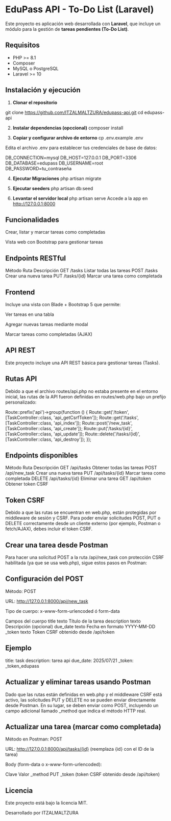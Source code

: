 # EduPass API - To-Do List (Laravel)

Este proyecto es aplicación web desarrollada con **Laravel**, que incluye un módulo para la gestión de **tareas pendientes (To-Do List)**.

## Requisitos

- PHP >= 8.1
- Composer
- MySQL o PostgreSQL
- Laravel >= 10

## Instalación y ejecución

1. **Clonar el repositorio**

git clone https://github.com/ITZALMALTZURA/edupass-api.git
cd edupass-api

2. **Instalar dependencias (opccional)**
composer install

3. **Copiar y configurar archivo de entorno**
cp .env.example .env

Edita el archivo .env para establecer tus credenciales de base de datos:

DB_CONNECTION=mysql
DB_HOST=127.0.0.1
DB_PORT=3306
DB_DATABASE=edupass
DB_USERNAME=root
DB_PASSWORD=tu_contraseña

4. **Ejecutar Migraciones**
php artisan migrate

5. **Ejecutar  seeders**
php artisan db:seed

6. **Levantar el servidor local**
php artisan serve
Accede a la app en http://127.0.0.1:8000

## Funcionalidades
Crear, listar y marcar tareas como completadas

Vista web con Bootstrap para gestionar tareas

## Endpoints RESTful
Método	Ruta	Descripción
GET	/tasks	Listar todas las tareas
POST	/tasks	Crear una nueva tarea
PUT	/tasks/{id}	Marcar una tarea como completada

## Frontend
Incluye una vista con Blade + Bootstrap 5 que permite:

Ver tareas en una tabla

Agregar nuevas tareas mediante modal

Marcar tareas como completadas (AJAX)

## API REST
Este proyecto incluye una API REST básica para gestionar tareas (Tasks).

## Rutas API
Debido a que el archivo routes/api.php no estaba presente en el entorno inicial, las rutas de la API fueron definidas en routes/web.php bajo un prefijo personalizado:

Route::prefix('api')->group(function () {
    Route::get('/token', [TaskController::class, 'api_getCsrfToken']);
    Route::get('/tasks', [TaskController::class, 'api_index']);
    Route::post('/new_task', [TaskController::class, 'api_create']);
    Route::put('/tasks/{id}', [TaskController::class, 'api_update']);
    Route::delete('/tasks/{id}', [TaskController::class, 'api_destroy']);
});

## Endpoints disponibles
Método	Ruta	Descripción
GET	/api/tasks	Obtener todas las tareas
POST	/api/new_task	Crear una nueva tarea
PUT	/api/tasks/{id}	Marcar tarea como completada
DELETE	/api/tasks/{id}	Eliminar una tarea
GET	/api/token	Obtener token CSRF


## Token CSRF
Debido a que las rutas se encuentran en web.php, están protegidas por middleware de sesión y CSRF. Para poder enviar solicitudes POST, PUT o DELETE correctamente desde un cliente externo (por ejemplo, Postman o fetch/AJAX), debes incluir el token CSRF.

## Crear una tarea desde Postman
Para hacer una solicitud POST a la ruta /api/new_task con protección CSRF habilitada (ya que se usa web.php), sigue estos pasos en Postman:

## Configuración del POST
Método: POST

URL: http://127.0.0.1:8000/api/new_task

Tipo de cuerpo: x-www-form-urlencoded ó form-data

Campos del cuerpo
title	texto	Título de la tarea
description	texto	Descripción (opcional)
due_date	texto	Fecha en formato YYYY-MM-DD
_token	texto	Token CSRF obtenido desde /api/token

## Ejemplo
title: task
description: tarea api
due_date: 2025/07/21
_token: _token_edupass

## Actualizar y eliminar tareas usando Postman
Dado que las rutas están definidas en web.php y el middleware CSRF está activo, las solicitudes PUT y DELETE no se pueden enviar directamente desde Postman. En su lugar, se deben enviar como POST, incluyendo un campo adicional llamado _method que indica el método HTTP real.

## Actualizar una tarea (marcar como completada)
Método en Postman: POST

URL: http://127.0.0.1:8000/api/tasks/{id} (reemplaza {id} con el ID de la tarea)

Body (form-data o x-www-form-urlencoded):

Clave	Valor
_method	PUT
_token	(token CSRF obtenido desde /api/token)

## Licencia
Este proyecto está bajo la licencia MIT.

Desarrollado por ITZALMALTZURA
